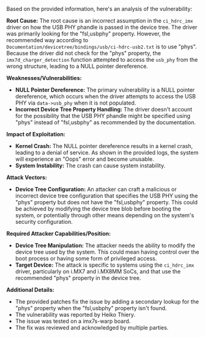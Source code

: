 Based on the provided information, here's an analysis of the vulnerability:

**Root Cause:**
The root cause is an incorrect assumption in the `ci_hdrc_imx` driver on how the USB PHY phandle is passed in the device tree. The driver was primarily looking for the "fsl,usbphy" property. However, the recommended way according to `Documentation/devicetree/bindings/usb/ci-hdrc-usb2.txt` is to use "phys". Because the driver did not check for the "phys" property, the `imx7d_charger_detection` function attempted to access the `usb_phy` from the wrong structure, leading to a NULL pointer dereference.

**Weaknesses/Vulnerabilities:**
- **NULL Pointer Dereference:** The primary vulnerability is a NULL pointer dereference, which occurs when the driver attempts to access the USB PHY via `data->usb_phy` when it is not populated.
- **Incorrect Device Tree Property Handling:** The driver doesn't account for the possibility that the USB PHY phandle might be specified using "phys" instead of "fsl,usbphy" as recommended by the documentation.

**Impact of Exploitation:**
- **Kernel Crash:** The NULL pointer dereference results in a kernel crash, leading to a denial of service. As shown in the provided logs, the system will experience an "Oops" error and become unusable.
- **System Instability:** The crash can cause system instability.

**Attack Vectors:**
- **Device Tree Configuration:** An attacker can craft a malicious or incorrect device tree configuration that specifies the USB PHY using the "phys" property but does not have the "fsl,usbphy" property. This could be achieved by modifying the device tree blob before booting the system, or potentially through other means depending on the system's security configuration.

**Required Attacker Capabilities/Position:**
- **Device Tree Manipulation:** The attacker needs the ability to modify the device tree used by the system. This could mean having control over the boot process or having some form of privileged access.
- **Target Device:** The attack is specific to systems using the `ci_hdrc_imx` driver, particularly on i.MX7 and i.MX8MM SoCs, and that use the recommended "phys" property in the device tree.

**Additional Details:**
- The provided patches fix the issue by adding a secondary lookup for the "phys" property when the "fsl,usbphy" property isn't found.
- The vulnerability was reported by Heiko Thiery.
- The issue was tested on a imx7s-warp board.
- The fix was reviewed and acknowledged by multiple parties.